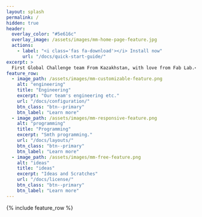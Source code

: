 ```yaml
---
layout: splash
permalink: /
hidden: true
header:
  overlay_color: "#5e616c"
  overlay_image: /assets/images/mm-home-page-feature.jpg
  actions:
    - label: "<i class='fas fa-download'></i> Install now"
      url: "/docs/quick-start-guide/"
excerpt: >
  First Global Challenge team From Kazakhstan, with love from Fab Lab.<br />
feature_row:
  - image_path: /assets/images/mm-customizable-feature.png
    alt: "engineering"
    title: "Engineering"
    excerpt: "Our team's engineering etc."
    url: "/docs/configuration/"
    btn_class: "btn--primary"
    btn_label: "Learn more"
  - image_path: /assets/images/mm-responsive-feature.png
    alt: "programming"
    title: "Programming"
    excerpt: "Smth programming."
    url: "/docs/layouts/"
    btn_class: "btn--primary"
    btn_label: "Learn more"
  - image_path: /assets/images/mm-free-feature.png
    alt: "ideas"
    title: "ideas"
    excerpt: "Ideas and Scratches"
    url: "/docs/license/"
    btn_class: "btn--primary"
    btn_label: "Learn more"      
---
```


{% include feature_row %}
